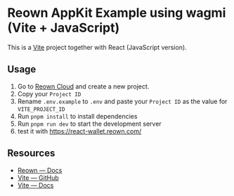 # Reown AppKit Example using wagmi (Vite + JavaScript)

This is a [Vite](https://vitejs.dev) project together with React (JavaScript version).

## Usage

1. Go to [Reown Cloud](https://cloud.reown.com) and create a new project.
2. Copy your `Project ID`
3. Rename `.env.example` to `.env` and paste your `Project ID` as the value for `VITE_PROJECT_ID`
4. Run `pnpm install` to install dependencies
5. Run `pnpm run dev` to start the development server
6. test it with https://react-wallet.reown.com/

## Resources

- [Reown — Docs](https://docs.reown.com)
- [Vite — GitHub](https://github.com/vitejs/vite)
- [Vite — Docs](https://vitejs.dev/guide/) 